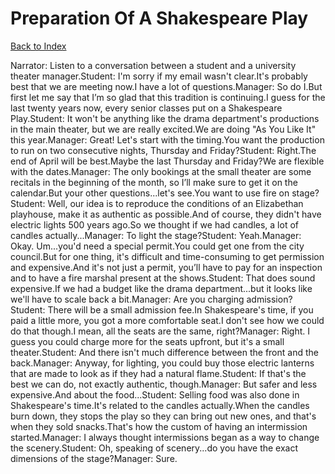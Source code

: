 # Preparation Of A Shakespeare Play
[Back to Index](https://github.com/windows10010/tpoExtractor/blog/master/README.md)

Narrator: Listen to a conversation between a student and a university theater manager.Student: I'm sorry if my email wasn't clear.It's probably best that we are meeting now.I have a lot of questions.Manager: So do I.But first let me say that I’m so glad that this tradition is continuing.I guess for the last twenty years now, every senior classes put on a Shakespeare Play.Student: It won't be anything like the drama department's productions in the main theater, but we are really excited.We are doing "As You Like It" this year.Manager: Great! Let's start with the timing.You want the production to run on two consecutive nights, Thursday and Friday?Student: Right.The end of April will be best.Maybe the last Thursday and Friday?We are flexible with the dates.Manager: The only bookings at the small theater are some recitals in the beginning of the month, so I’ll make sure to get it on the calendar.But your other questions...let's see.You want to use fire on stage?Student: Well, our idea is to reproduce the conditions of an Elizabethan playhouse, make it as authentic as possible.And of course, they didn't have electric lights 500 years ago.So we thought if we had candles, a lot of candles actually...Manager: To light the stage?Student: Yeah.Manager: Okay. Um...you'd need a special permit.You could get one from the city council.But for one thing, it's difficult and time-consuming to get permission and expensive.And it's not just a permit, you’ll have to pay for an inspection and to have a fire marshal present at the shows.Student: That does sound expensive.If we had a budget like the drama department...but it looks like we'll have to scale back a bit.Manager: Are you charging admission?Student: There will be a small admission fee.In Shakespeare's time, if you paid a little more, you got a more comfortable seat.I don't see how we could do that though.I mean, all the seats are the same, right?Manager: Right. I guess you could charge more for the seats upfront, but it's a small theater.Student: And there isn't much difference between the front and the back.Manager: Anyway, for lighting, you could buy those electric lanterns that are made to look as if they had a natural flame.Student: If that's the best we can do, not exactly authentic, though.Manager: But safer and less expensive.And about the food...Student: Selling food was also done in Shakespeare's time.It's related to the candles actually.When the candles burn down, they stops the play so they can bring out new ones, and that's when they sold snacks.That's how the custom of having an intermission started.Manager: I always thought intermissions began as a way to change the scenery.Student: Oh, speaking of scenery...do you have the exact dimensions of the stage?Manager: Sure.
 